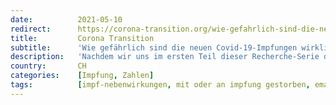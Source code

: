 ```yaml
---
date:          2021-05-10
redirect:      https://corona-transition.org/wie-gefahrlich-sind-die-neuen-covid-19-impfungen-wirklich-5150
title:         Corona Transition
subtitle:      'Wie gefährlich sind die neuen Covid-19-Impfungen wirklich?'
description:   'Nachdem wir uns im ersten Teil dieser Recherche-Serie die offiziellen Zahlen von Impfnebenwirkungen und -komplikationen in Deutschland angesehen (...)'
country:       CH
categories:    [Impfung, Zahlen]
tags:          [impf-nebenwirkungen, mit oder an impfung gestorben, ema]
---
```

